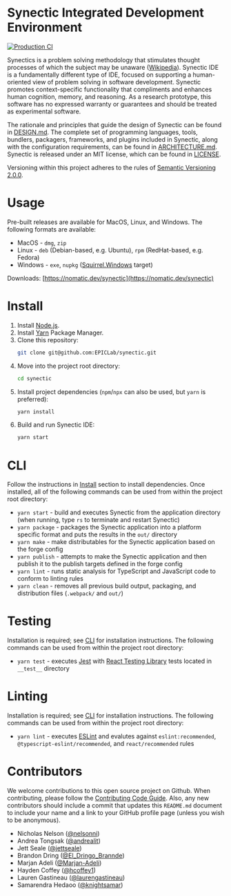 # Synectic Integrated Development Environment
[![Production CI](https://github.com/EPICLab/synectic/actions/workflows/production.yml/badge.svg)](https://github.com/EPICLab/synectic/actions/workflows/production.yml)

Synectics is a problem solving methodology that stimulates thought processes of which the subject may be unaware ([Wikipedia](https://en.wikipedia.org/wiki/Synectics)). Synectic IDE is a fundamentally different type of IDE, focused on supporting a human-oriented view of problem solving in software development. Synectic promotes context-specific functionality that compliments and enhances human cognition, memory, and reasoning. As a research prototype, this software has no expressed warranty or guarantees and should be treated as experimental software.

The rationale and principles that guide the design of Synectic can be found in [DESIGN.md](https://github.com/EPICLab/synectic/blob/master/DESIGN.md). The complete set of programming languages, tools, bundlers, packagers, frameworks, and plugins included in Synectic, along with the configuration requirements, can be found in [ARCHITECTURE.md](https://github.com/EPICLab/synectic/blob/master/ARCHITECTURE.md). Synectic is released under an MIT license, which can be found in [LICENSE](https://github.com/EPICLab/synectic/blob/master/LICENSE).

Versioning within this project adheres to the rules of [Semantic Versioning 2.0.0](https://semver.org/).

# Usage

Pre-built releases are available for MacOS, Linux, and Windows. The following formats are available:
* MacOS - `dmg`, `zip`
* Linux - `deb` (Debian-based, e.g. Ubuntu), `rpm` (RedHat-based, e.g. Fedora)
* Windows - `exe`, `nupkg` ([Squirrel.Windows](https://www.electronforge.io/config/makers/squirrel.windows) target)

Downloads: [https://nomatic.dev/synectic](https://nomatic.dev/synectic)

# Install

1. Install [Node.js](https://nodejs.org/en/).
2. Install [Yarn](https://yarnpkg.com/lang/en/) Package Manager.
3. Clone this repository:
    ```bash
    git clone git@github.com:EPICLab/synectic.git
    ```
4. Move into the project root directory:
    ```bash
    cd synectic
    ```
5. Install project dependencies (`npm`/`npx` can also be used, but `yarn` is preferred):
    ```bash
    yarn install
    ```
6. Build and run Synectic IDE:
    ```bash
    yarn start
    ```

# CLI

Follow the instructions in [Install](#Install) section to install dependencies. Once installed, all of the following commands can be used from within the project root directory:
* `yarn start` - build and executes Synectic from the application directory (when running, type `rs` to terminate and restart Synectic)
* `yarn package` - packages the Synectic application into a platform specific format and puts the results in the `out/` directory
* `yarn make` - make distributables for the Synectic application based on the forge config
* `yarn publish` - attempts to make the Synectic application and then publish it to the publish targets defined in the forge config
* `yarn lint` - runs static analysis for TypeScript and JavaScript code to conform to linting rules
* `yarn clean` - removes all previous build output, packaging, and distribution files (`.webpack/` and `out/`)

# Testing

Installation is required; see [CLI](#CLI) for installation instructions. The following commands can be used from within the project root directory:
* `yarn test` - executes [Jest](https://jestjs.io/) with [React Testing Library](https://testing-library.com/docs/react-testing-library/intro/) tests located in `__test__` directory

# Linting

Installation is required; see [CLI](#CLI) for installation instructions. The following commands can be used from within the project root directory:
* `yarn lint` - executes [ESLint](https://eslint.org/) and evalutes against `eslint:recommended`, `@typescript-eslint/recommended`, and `react/recommended` rules

# Contributors

We welcome contributions to this open source project on Github. When contributing, please follow the [Contributing Code Guide](https://github.com/EPICLab/synectic/blob/master/CONTRIBUTING.md). Also, any new contributors should include a commit that updates this `README.md` document to include your name and a link to your GitHub profile page (unless you wish to be anonymous).

- Nicholas Nelson ([@nelsonni](https://github.com/nelsonni))
- Andrea Tongsak ([@andrealit](https://github.com/andrealit))
- Jett Seale ([@jettseale](https://github.com/jettseale))
- Brandon Dring ([@El_Dringo_Brannde](https://github.com/El-Dringo-Brannde))
- Marjan Adeli ([@Marjan-Adeli](https://github.com/Marjan-Adeli))
- Hayden Coffey ([@hcoffey1](https://github.com/hcoffey1))
- Lauren Gastineau ([@laurengastineau](https://github.com/laurengastineau))
- Samarendra Hedaoo ([@knightsamar](https://github.com/knightsamar))
